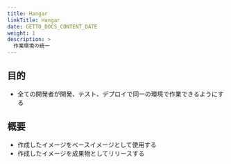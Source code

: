 ```yaml
---
title: Hangar
linkTitle: Hangar
date: GETTO_DOCS_CONTENT_DATE
weight: 1
description: >
  作業環境の統一
---
```


## 目的

- 全ての開発者が開発、テスト、デプロイで同一の環境で作業できるようにする


## 概要

- 作成したイメージをベースイメージとして使用する
- 作成したイメージを成果物としてリリースする
